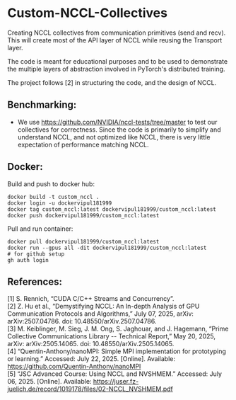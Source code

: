 # Custom-NCCL-Collectives
Creating NCCL collectives from communication primitives (send and recv). This will create most of the API layer of NCCL while reusing the Transport layer. 

The code is meant for educational purposes and to be used to demonstrate the multiple layers of abstraction involved in PyTorch's distributed training.

The project follows [2] in structuring the code, and the design of NCCL.

## Benchmarking:
* We use https://github.com/NVIDIA/nccl-tests/tree/master to test our collectives for correctness. Since the code is primarily to simplify and understand NCCL, and not optimized like NCCL, there is very little expectation of performance matching NCCL.

## Docker:
Build and push to docker hub:
```
docker build -t custom_nccl .
docker login -u dockervipul181999
docker tag custom_nccl:latest dockervipul181999/custom_nccl:latest
docker push dockervipul181999/custom_nccl:latest
```

Pull and run container:
```
docker pull dockervipul181999/custom_nccl:latest
docker run --gpus all -dit dockervipul181999/custom_nccl:latest
# for github setup
gh auth login
```

## References:
[1] S. Rennich, “CUDA C/C++ Streams and Concurrency”.    
[2] Z. Hu et al., “Demystifying NCCL: An In-depth Analysis of GPU Communication Protocols and Algorithms,” July 07, 2025, arXiv: arXiv:2507.04786. doi: 10.48550/arXiv.2507.04786.    
[3] M. Keiblinger, M. Sieg, J. M. Ong, S. Jaghouar, and J. Hagemann, “Prime Collective Communications Library -- Technical Report,” May 20, 2025, arXiv: arXiv:2505.14065. doi: 10.48550/arXiv.2505.14065.    
[4] “Quentin-Anthony/nanoMPI: Simple MPI implementation for prototyping or learning.” Accessed: July 22, 2025. [Online]. Available: https://github.com/Quentin-Anthony/nanoMPI    
[5] “JSC Advanced Course: Using NCCL and NVSHMEM.” Accessed: July 06, 2025. [Online]. Available: https://juser.fz-juelich.de/record/1019178/files/02-NCCL_NVSHMEM.pdf      
